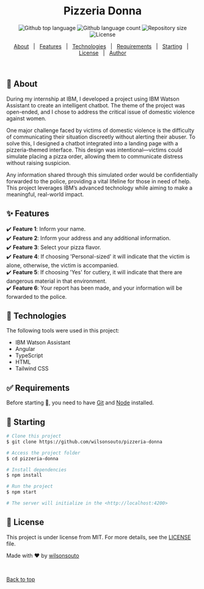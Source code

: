 &#xa0;

<h1 align="center">Pizzeria Donna</h1>

<p align="center">
  <img alt="Github top language" src="https://img.shields.io/github/languages/top/wilsonsouto/pizzeria-donna?color=56BEB8">

  <img alt="Github language count" src="https://img.shields.io/github/languages/count/wilsonsouto/pizzeria-donna?color=56BEB8">

  <img alt="Repository size" src="https://img.shields.io/github/repo-size/wilsonsouto/pizzeria-donna?color=56BEB8">

  <img alt="License" src="https://img.shields.io/github/license/wilsonsouto/pizzeria-donna?color=56BEB8">

  <!-- <img alt="Github issues" src="https://img.shields.io/github/issues/wilsonsouto/pizzeria-donna?color=56BEB8" /> -->

  <!-- <img alt="Github forks" src="https://img.shields.io/github/forks/wilsonsouto/pizzeria-donna?color=56BEB8" /> -->

  <!-- <img alt="Github stars" src="https://img.shields.io/github/stars/wilsonsouto/pizzeria-donna?color=56BEB8" /> -->
</p>

<!-- Status -->

<!-- <h4 align="center">
	🚧  Pizzeria Donna 🚀 Under construction...  🚧
</h4>

<hr> -->

<p align="center">
  <a href="#dart-about">About</a> &#xa0; | &#xa0; 
  <a href="#sparkles-features">Features</a> &#xa0; | &#xa0;
  <a href="#rocket-technologies">Technologies</a> &#xa0; | &#xa0;
  <a href="#white_check_mark-requirements">Requirements</a> &#xa0; | &#xa0;
  <a href="#checkered_flag-starting">Starting</a> &#xa0; | &#xa0;
  <a href="#memo-license">License</a> &#xa0; | &#xa0;
  <a href="https://github.com/wilsonsouto" target="_blank">Author</a>
</p>

<br>

## :dart: About

During my internship at IBM, I developed a project using IBM Watson Assistant to create an intelligent chatbot. The theme of the project was open-ended, and I chose to address the critical issue of domestic violence against women.

One major challenge faced by victims of domestic violence is the difficulty of communicating their situation discreetly without alerting their abuser. To solve this, I designed a chatbot integrated into a landing page with a pizzeria-themed interface. This design was intentional—victims could simulate placing a pizza order, allowing them to communicate distress without raising suspicion.

Any information shared through this simulated order would be confidentially forwarded to the police, providing a vital lifeline for those in need of help. This project leverages IBM’s advanced technology while aiming to make a meaningful, real-world impact.

## :sparkles: Features

:heavy_check_mark: **Feature 1**: Inform your name.\
:heavy_check_mark: **Feature 2**: Inform your address and any additional information.\
:heavy_check_mark: **Feature 3**: Select your pizza flavor.\
:heavy_check_mark: **Feature 4**: If choosing 'Personal-sized' it will indicate that the victim is alone, otherwise, the victim is accompanied.\
:heavy_check_mark: **Feature 5**: If choosing 'Yes' for cutlery, it will indicate that there are dangerous material in that environment.\
:heavy_check_mark: **Feature 6**: Your report has been made, and your information will be forwarded to the police.

## :rocket: Technologies

The following tools were used in this project:

- IBM Watson Assistant
- Angular
- TypeScript
- HTML
- Tailwind CSS

## :white_check_mark: Requirements

Before starting :checkered_flag:, you need to have [Git](https://git-scm.com) and [Node](https://nodejs.org/en/) installed.

## :checkered_flag: Starting

```bash
# Clone this project
$ git clone https://github.com/wilsonsouto/pizzeria-donna

# Access the project folder
$ cd pizzeria-donna

# Install dependencies
$ npm install

# Run the project
$ npm start

# The server will initialize in the <http://localhost:4200>
```

## :memo: License

This project is under license from MIT. For more details, see the [LICENSE](LICENSE) file.

Made with :heart: by <a href="https://github.com/wilsonsouto" target="_blank">wilsonsouto</a>

&#xa0;

<a href="#top">Back to top</a>
